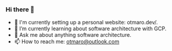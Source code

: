 ### Hi there 👋

- 🔭 I'm currently setting up a personal website: otmaro.dev/.
- 🌱 I’m currently learning about software architecture with GCP.
- 💬 Ask me about anything software architecture.
- 📫 How to reach me: otmaro@outlook.com
